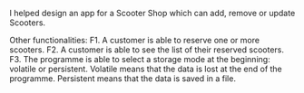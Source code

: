 I helped design an app for a Scooter Shop which can add, remove or update Scooters.

Other functionalities:
F1. A customer is able to reserve one or more scooters.
F2. A customer is able to see the list of their reserved scooters.
F3. The programme is able to select a storage mode at the beginning: volatile or persistent. 
Volatile means that the data is lost at the end of the programme. Persistent means that 
the data is saved in a file.



